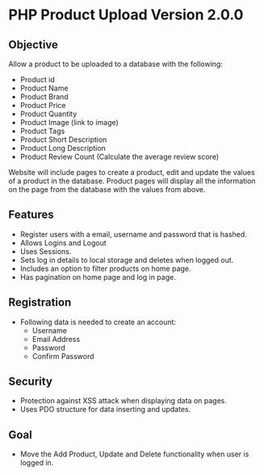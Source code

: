 # PHP Product Upload Version 2.0.0

## Objective

Allow a product to be uploaded to a database with the following:

- Product id
- Product Name
- Product Brand
- Product Price
- Product Quantity
- Product Image (link to image)
- Product Tags
- Product Short Description
- Product Long Description
- Product Review Count (Calculate the average review score)

Website will include pages to create a product, edit and update the values of a product in the database. Product pages will display all the information on the page from the database with the values from above.

## Features

- Register users with a email, username and password that is hashed.
- Allows Logins and Logout
- Uses Sessions.
- Sets log in details to local storage and deletes when logged out.
- Includes an option to filter products on home page.
- Has pagination on home page and log in page.

## Registration

- Following data is needed to create an account:
    - Username
    - Email Address
    - Password
    - Confirm Password

## Security

- Protection against XSS attack when displaying data on pages.
- Uses PDO structure for data inserting and updates.

## Goal

- Move the Add Product, Update and Delete functionality when user is logged in.
